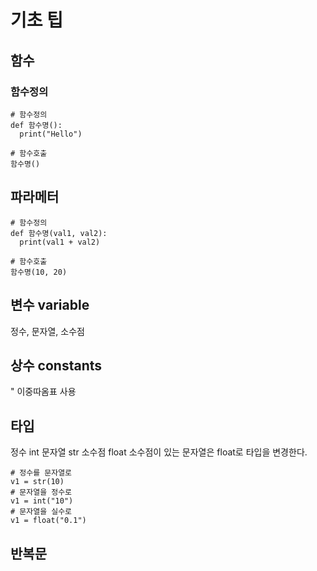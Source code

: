 # 기초 팁


## 함수
### 함수정의
```
# 함수정의
def 함수명():
  print("Hello")
  
# 함수호출
함수명()
```

## 파라메터
```
# 함수정의
def 함수명(val1, val2):
  print(val1 + val2)
  
# 함수호출
함수명(10, 20)
```

## 변수 variable
정수, 문자열, 소수점

## 상수 constants
" 이중따옴표 사용

## 타입
정수 int
문자열 str
소수점 float
소수점이 있는 문자열은 float로 타입을 변경한다.
```
# 정수를 문자열로 
v1 = str(10)
# 문자열을 정수로
v1 = int("10")
# 문자열을 실수로
v1 = float("0.1")
```
## 반복문 


